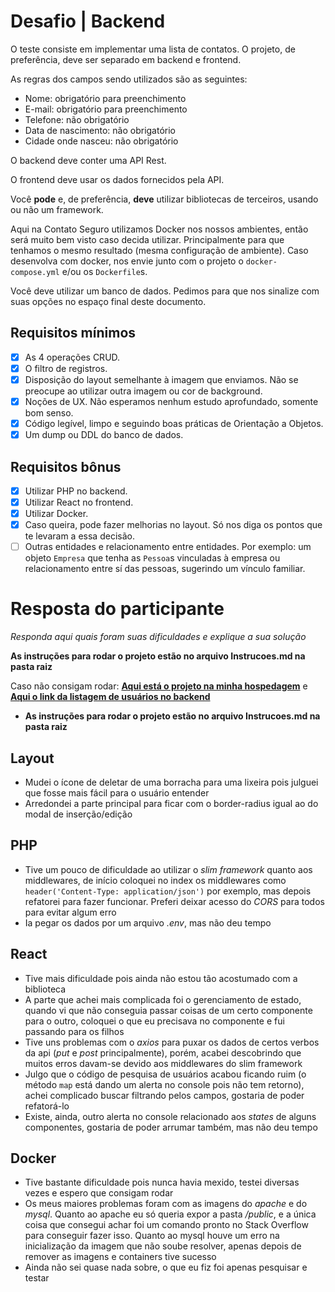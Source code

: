 # Desafio | Backend

O teste consiste em implementar uma lista de contatos. O projeto, de preferência, deve ser separado em backend e frontend.

As regras dos campos sendo utilizados são as seguintes:
- Nome: obrigatório para preenchimento
- E-mail: obrigatório para preenchimento
- Telefone: não obrigatório
- Data de nascimento: não obrigatório
- Cidade onde nasceu: não obrigatório

O backend deve conter uma API Rest.

O frontend deve usar os dados fornecidos pela API.

Você **pode** e, de preferência, **deve** utilizar bibliotecas de terceiros, usando ou não um framework.

Aqui na Contato Seguro utilizamos Docker nos nossos ambientes, então será muito bem visto caso decida utilizar. Principalmente para que tenhamos o mesmo resultado (mesma configuração de ambiente). Caso desenvolva com docker, nos envie junto com o projeto o `docker-compose.yml` e/ou os `Dockerfile`s.

Você deve utilizar um banco de dados. Pedimos para que nos sinalize com suas opções no espaço final deste documento.

## Requisitos mínimos
- [x] As 4 operações CRUD.
- [x] O filtro de registros.
- [x] Disposição do layout semelhante à imagem que enviamos. Não se preocupe ao utilizar outra imagem ou cor de background.
- [x] Noções de UX. Não esperamos nenhum estudo aprofundado, somente bom senso.
- [x] Código legível, limpo e seguindo boas práticas de Orientação a Objetos.
- [x] Um dump ou DDL do banco de dados.

## Requisitos bônus
- [x] Utilizar PHP no backend.
- [x] Utilizar React no frontend.
- [x] Utilizar Docker.
- [x] Caso queira, pode fazer melhorias no layout. Só nos diga os pontos que te levaram a essa decisão.
- [ ] Outras entidades e relacionamento entre entidades. Por exemplo: um objeto `Empresa` que tenha as `Pessoa`s vinculadas à empresa ou relacionamento entre sí das pessoas, sugerindo um vínculo familiar.

# Resposta do participante

_Responda aqui quais foram suas dificuldades e explique a sua solução_

**As instruções para rodar o projeto estão no arquivo Instrucoes.md na pasta raiz**

Caso não consigam rodar:
**[Aqui está o projeto na minha hospedagem](http://contato.andersonjobloeffler.com/)**
e
**[Aqui o link da listagem de usuários no backend](http://contato-api.andersonjobloeffler.com/v1/users)**

- **As instruções para rodar o projeto estão no arquivo Instrucoes.md na pasta raiz**

## Layout
- Mudei o ícone de deletar de uma borracha para uma lixeira pois julguei que fosse mais fácil para o usuário entender
- Arredondei a parte principal para ficar com o border-radius igual ao do modal de inserção/edição

## PHP
- Tive um pouco de dificuldade ao utilizar o _slim framework_ quanto aos middlewares, de início coloquei no index
os middlewares como `header('Content-Type: application/json')` por exemplo, mas depois refatorei para fazer funcionar.
Preferi deixar acesso do _CORS_ para todos para evitar algum erro
- Ia pegar os dados por um arquivo _.env_, mas não deu tempo

## React
- Tive mais dificuldade pois ainda não estou tão acostumado com a biblioteca
- A parte que achei mais complicada foi o gerenciamento de estado, quando vi que não conseguia passar coisas de um certo
componente para o outro, coloquei o que eu precisava no componente _<App>_ e fui passando para os filhos
- Tive uns problemas com o _axios_ para puxar os dados de certos verbos da api (_put_ e _post_ principalmente), porém, acabei descobrindo que muitos erros davam-se devido aos middlewares do slim framework
- Julgo que o código de pesquisa de usuários acabou ficando ruim (o método `map` está dando um alerta no console pois não tem retorno), achei complicado buscar filtrando pelos campos, gostaria de poder refatorá-lo
- Existe, ainda, outro alerta no console relacionado aos _states_ de alguns componentes, gostaria de poder arrumar também, mas não deu tempo

## Docker
- Tive bastante dificuldade pois nunca havia mexido, testei diversas vezes e espero que consigam rodar
- Os meus maiores problemas foram com as imagens do _apache_ e do _mysql_. Quanto ao apache eu só queria expor a pasta _/public_, e a única coisa que consegui achar foi um comando pronto no Stack Overflow para conseguir fazer isso. Quanto ao mysql houve um erro na inicialização da imagem que não soube resolver, apenas depois de remover as imagens e containers tive sucesso
- Ainda não sei quase nada sobre, o que eu fiz foi apenas pesquisar e testar
